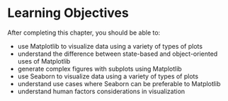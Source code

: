 # Learning Objectives

After completing this chapter, you should be able to:
- use Matplotlib to visualize data using a variety of types of plots
- understand the difference between state-based and object-oriented uses of Matplotlib
- generate complex figures with subplots using Matplotlib
- use Seaborn to visualize data using a variety of types of plots
- understand use cases where Seaborn can be preferable to Matplotlib
- understand human factors considerations in visualization
